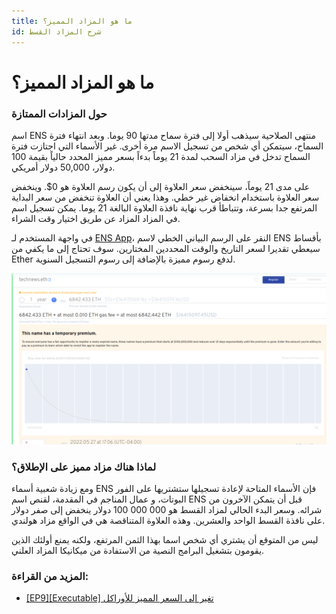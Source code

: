 ```yaml
---
title: ما هو المزاد المميز؟
id: شرح المزاد القسط
---
```


# ما هو المزاد المميز؟

### حول المزادات الممتازة

اسم ENS منتهى الصلاحية سيذهب أولا إلى فترة سماح مدتها 90 يوما. وبعد انتهاء فترة السماح، سيتمكن أي شخص من تسجيل الاسم مرة أخرى. غير الأسماء التي اجتازت فترة السماح تدخل في مزاد السحب لمدة 21 يوماً بدءاً بسعر مميز المحدد حالياً بقيمة 100 دولار، 50,000 دولار أمريكي.

على مدى 21 يوماً، سينخفض سعر العلاوة إلى أن يكون رسم العلاوة هو 0$. وينخفض سعر العلاوة باستخدام انخفاض غير خطي. وهذا يعني أن العلاوة تنخفض من سعر البداية المرتفع جدا بسرعة، وتتباطأ قرب نهاية نافذة العلاوة البالغة 21 يوما. يمكن تسجيل اسم في المزاد المزاد عن طريق اختيار وقت الشراء.

في واجهة المستخدم لـ [ENS App](https://app.ens.domains)، النقر على الرسم البياني الخطي لاسم ENS بأقساط سيعطي تقديرا لسعر التاريخ والوقت المحددين المختارين. سوف تحتاج إلى ما يكفي من Ether لدفع رسوم مميزة بالإضافة إلى رسوم التسجيل السنوية.

![تطبيق المدير يعرض تآكل مميز.](./img/premium-auction-1.png "الشكل البياني لفترة الانحسار المميز.")

### لماذا هناك مزاد مميز على الإطلاق؟

ومع زيادة شعبية أسماء ENS فإن الأسماء المتاحة لإعادة تسجيلها ستشتريها على الفور البوتات، و عمال المناجم في المقدمة، لقنص اسم ENS قبل أن يتمكن الآخرون من شرائه. وسعر البدء الحالي لمزاد القسط هو 000 000 100 دولار ينخفض إلى صفر دولار على نافذة القسط الواحد والعشرين. وهذه العلاوة المتناقصة هي في الواقع مزاد هولندي.

ليس من المتوقع أن يشتري أي شخص اسما بهذا الثمن المرتفع، ولكنه يمنع أولئك الذين يقومون بتشغيل البرامج النصية من الاستفادة من ميكانيكا المزاد العلني.

### المزيد من القراءة:

* [\[EP9\]\[Executable\] تغير إلى السعر المميز للأوراكل](https://docs.ens.domains/v/governance/governance-proposals/ep9-executable-change-to-exponential-premium-price-oracle)
